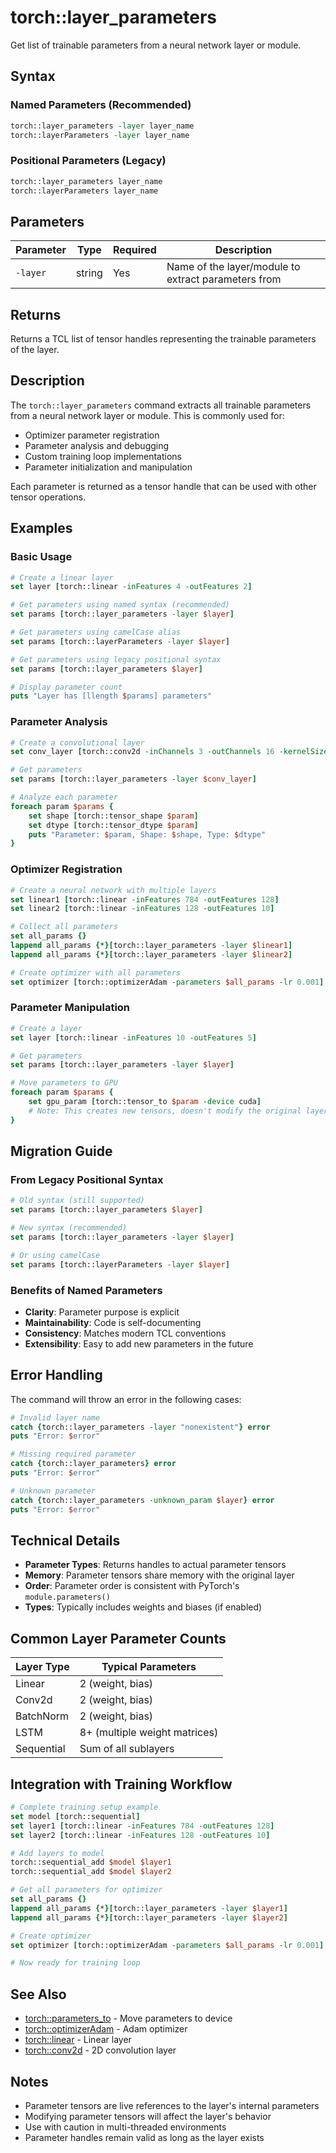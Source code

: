 # torch::layer_parameters

Get list of trainable parameters from a neural network layer or module.

## Syntax

### Named Parameters (Recommended)
```tcl
torch::layer_parameters -layer layer_name
torch::layerParameters -layer layer_name
```

### Positional Parameters (Legacy)
```tcl
torch::layer_parameters layer_name
torch::layerParameters layer_name
```

## Parameters

| Parameter | Type | Required | Description |
|-----------|------|----------|-------------|
| `-layer` | string | Yes | Name of the layer/module to extract parameters from |

## Returns

Returns a TCL list of tensor handles representing the trainable parameters of the layer.

## Description

The `torch::layer_parameters` command extracts all trainable parameters from a neural network layer or module. This is commonly used for:

- Optimizer parameter registration
- Parameter analysis and debugging
- Custom training loop implementations
- Parameter initialization and manipulation

Each parameter is returned as a tensor handle that can be used with other tensor operations.

## Examples

### Basic Usage
```tcl
# Create a linear layer
set layer [torch::linear -inFeatures 4 -outFeatures 2]

# Get parameters using named syntax (recommended)
set params [torch::layer_parameters -layer $layer]

# Get parameters using camelCase alias
set params [torch::layerParameters -layer $layer]

# Get parameters using legacy positional syntax
set params [torch::layer_parameters $layer]

# Display parameter count
puts "Layer has [llength $params] parameters"
```

### Parameter Analysis
```tcl
# Create a convolutional layer
set conv_layer [torch::conv2d -inChannels 3 -outChannels 16 -kernelSize 3]

# Get parameters
set params [torch::layer_parameters -layer $conv_layer]

# Analyze each parameter
foreach param $params {
    set shape [torch::tensor_shape $param]
    set dtype [torch::tensor_dtype $param]
    puts "Parameter: $param, Shape: $shape, Type: $dtype"
}
```

### Optimizer Registration
```tcl
# Create a neural network with multiple layers
set linear1 [torch::linear -inFeatures 784 -outFeatures 128]
set linear2 [torch::linear -inFeatures 128 -outFeatures 10]

# Collect all parameters
set all_params {}
lappend all_params {*}[torch::layer_parameters -layer $linear1]
lappend all_params {*}[torch::layer_parameters -layer $linear2]

# Create optimizer with all parameters
set optimizer [torch::optimizerAdam -parameters $all_params -lr 0.001]
```

### Parameter Manipulation
```tcl
# Create a layer
set layer [torch::linear -inFeatures 10 -outFeatures 5]

# Get parameters
set params [torch::layer_parameters -layer $layer]

# Move parameters to GPU
foreach param $params {
    set gpu_param [torch::tensor_to $param -device cuda]
    # Note: This creates new tensors, doesn't modify the original layer
}
```

## Migration Guide

### From Legacy Positional Syntax
```tcl
# Old syntax (still supported)
set params [torch::layer_parameters $layer]

# New syntax (recommended)
set params [torch::layer_parameters -layer $layer]

# Or using camelCase
set params [torch::layerParameters -layer $layer]
```

### Benefits of Named Parameters
- **Clarity**: Parameter purpose is explicit
- **Maintainability**: Code is self-documenting
- **Consistency**: Matches modern TCL conventions
- **Extensibility**: Easy to add new parameters in the future

## Error Handling

The command will throw an error in the following cases:

```tcl
# Invalid layer name
catch {torch::layer_parameters -layer "nonexistent"} error
puts "Error: $error"

# Missing required parameter
catch {torch::layer_parameters} error
puts "Error: $error"

# Unknown parameter
catch {torch::layer_parameters -unknown_param $layer} error
puts "Error: $error"
```

## Technical Details

- **Parameter Types**: Returns handles to actual parameter tensors
- **Memory**: Parameter tensors share memory with the original layer
- **Order**: Parameter order is consistent with PyTorch's `module.parameters()`
- **Types**: Typically includes weights and biases (if enabled)

## Common Layer Parameter Counts

| Layer Type | Typical Parameters |
|------------|-------------------|
| Linear | 2 (weight, bias) |
| Conv2d | 2 (weight, bias) |
| BatchNorm | 2 (weight, bias) |
| LSTM | 8+ (multiple weight matrices) |
| Sequential | Sum of all sublayers |

## Integration with Training Workflow

```tcl
# Complete training setup example
set model [torch::sequential]
set layer1 [torch::linear -inFeatures 784 -outFeatures 128]
set layer2 [torch::linear -inFeatures 128 -outFeatures 10]

# Add layers to model
torch::sequential_add $model $layer1
torch::sequential_add $model $layer2

# Get all parameters for optimizer
set all_params {}
lappend all_params {*}[torch::layer_parameters -layer $layer1]
lappend all_params {*}[torch::layer_parameters -layer $layer2]

# Create optimizer
set optimizer [torch::optimizerAdam -parameters $all_params -lr 0.001]

# Now ready for training loop
```

## See Also

- [torch::parameters_to](parameters_to.md) - Move parameters to device
- [torch::optimizerAdam](optimizer_adam.md) - Adam optimizer
- [torch::linear](linear.md) - Linear layer
- [torch::conv2d](conv2d.md) - 2D convolution layer

## Notes

- Parameter tensors are live references to the layer's internal parameters
- Modifying parameter tensors will affect the layer's behavior
- Use with caution in multi-threaded environments
- Parameter handles remain valid as long as the layer exists 